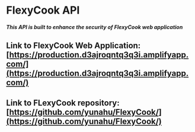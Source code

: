 # FlexyCook API

#### *This API is built to enhance the security of FlexyCook web application*

## Link to FlexyCook Web Application: [https://production.d3ajroqntq3q3i.amplifyapp.com/](https://production.d3ajroqntq3q3i.amplifyapp.com/)
## Link to FLexyCook repository: [https://github.com/yunahu/FlexyCook/](https://github.com/yunahu/FlexyCook/)